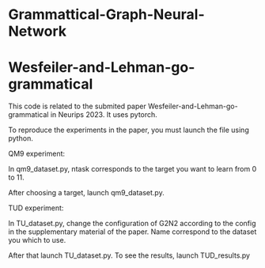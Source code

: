 # Grammattical-Graph-Neural-Network
# Wesfeiler-and-Lehman-go-grammatical


This code is related to the submited paper Wesfeiler-and-Lehman-go-grammatical in Neurips 2023. It uses pytorch.


To reproduce the experiments in the paper, you must launch the file using python.


QM9 experiment:

In qm9_dataset.py, ntask corresponds to the target you want to learn from 0 to 11.

After choosing a target, launch qm9_dataset.py.

TUD experiment:

In TU_dataset.py, change the configuration of G2N2 according to the config in the supplementary material of the paper.
Name correspond to the dataset you which to use.

After that launch TU_dataset.py.
To see the results, launch TUD_results.py

